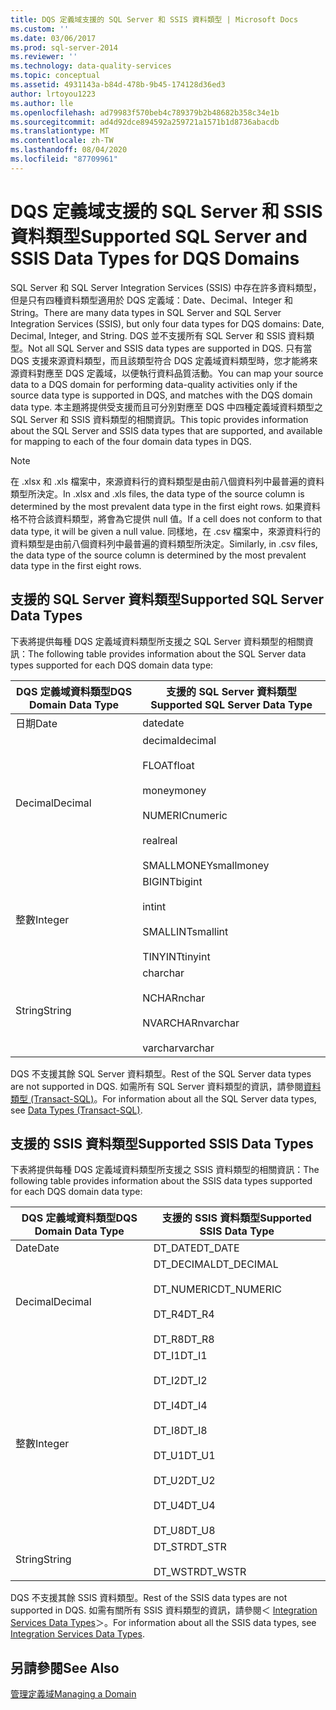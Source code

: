 ```yaml
---
title: DQS 定義域支援的 SQL Server 和 SSIS 資料類型 | Microsoft Docs
ms.custom: ''
ms.date: 03/06/2017
ms.prod: sql-server-2014
ms.reviewer: ''
ms.technology: data-quality-services
ms.topic: conceptual
ms.assetid: 4931143a-b84d-478b-9b45-174128d36ed3
author: lrtoyou1223
ms.author: lle
ms.openlocfilehash: ad79983f570beb4c789379b2b48682b358c34e1b
ms.sourcegitcommit: ad4d92dce894592a259721a1571b1d8736abacdb
ms.translationtype: MT
ms.contentlocale: zh-TW
ms.lasthandoff: 08/04/2020
ms.locfileid: "87709961"
---
```

# <a name="supported-sql-server-and-ssis-data-types-for-dqs-domains"></a><span data-ttu-id="43624-102">DQS 定義域支援的 SQL Server 和 SSIS 資料類型</span><span class="sxs-lookup"><span data-stu-id="43624-102">Supported SQL Server and SSIS Data Types for DQS Domains</span></span>
  <span data-ttu-id="43624-103">SQL Server 和 SQL Server Integration Services (SSIS) 中存在許多資料類型，但是只有四種資料類型適用於 DQS 定義域：Date、Decimal、Integer 和 String。</span><span class="sxs-lookup"><span data-stu-id="43624-103">There are many data types in SQL Server and SQL Server Integration Services (SSIS), but only four data types for DQS domains: Date, Decimal, Integer, and String.</span></span> <span data-ttu-id="43624-104">DQS 並不支援所有 SQL Server 和 SSIS 資料類型。</span><span class="sxs-lookup"><span data-stu-id="43624-104">Not all SQL Server and SSIS data types are supported in DQS.</span></span> <span data-ttu-id="43624-105">只有當 DQS 支援來源資料類型，而且該類型符合 DQS 定義域資料類型時，您才能將來源資料對應至 DQS 定義域，以便執行資料品質活動。</span><span class="sxs-lookup"><span data-stu-id="43624-105">You can map your source data to a DQS domain for performing data-quality activities only if the source data type is supported in DQS, and matches with the DQS domain data type.</span></span> <span data-ttu-id="43624-106">本主題將提供受支援而且可分別對應至 DQS 中四種定義域資料類型之 SQL Server 和 SSIS 資料類型的相關資訊。</span><span class="sxs-lookup"><span data-stu-id="43624-106">This topic provides information about the SQL Server and SSIS data types that are supported, and available for mapping to each of the four domain data types in DQS.</span></span>  
  
> [!NOTE]  
>  <span data-ttu-id="43624-107">在 .xlsx 和 .xls 檔案中，來源資料行的資料類型是由前八個資料列中最普遍的資料類型所決定。</span><span class="sxs-lookup"><span data-stu-id="43624-107">In .xlsx and .xls files, the data type of the source column is determined by the most prevalent data type in the first eight rows.</span></span> <span data-ttu-id="43624-108">如果資料格不符合該資料類型，將會為它提供 null 值。</span><span class="sxs-lookup"><span data-stu-id="43624-108">If a cell does not conform to that data type, it will be given a null value.</span></span> <span data-ttu-id="43624-109">同樣地，在 .csv 檔案中，來源資料行的資料類型是由前八個資料列中最普遍的資料類型所決定。</span><span class="sxs-lookup"><span data-stu-id="43624-109">Similarly, in .csv files, the data type of the source column is determined by the most prevalent data type in the first eight rows.</span></span>  
  
##  <a name="supported-sql-server-data-types"></a><a name="SQLServer"></a><span data-ttu-id="43624-110">支援的 SQL Server 資料類型</span><span class="sxs-lookup"><span data-stu-id="43624-110">Supported SQL Server Data Types</span></span>  
 <span data-ttu-id="43624-111">下表將提供每種 DQS 定義域資料類型所支援之 SQL Server 資料類型的相關資訊：</span><span class="sxs-lookup"><span data-stu-id="43624-111">The following table provides information about the SQL Server data types supported for each DQS domain data type:</span></span>  
  
|<span data-ttu-id="43624-112">DQS 定義域資料類型</span><span class="sxs-lookup"><span data-stu-id="43624-112">DQS Domain Data Type</span></span>|<span data-ttu-id="43624-113">支援的 SQL Server 資料類型</span><span class="sxs-lookup"><span data-stu-id="43624-113">Supported SQL Server Data Type</span></span>|  
|--------------------------|------------------------------------|  
|<span data-ttu-id="43624-114">日期</span><span class="sxs-lookup"><span data-stu-id="43624-114">Date</span></span>|<span data-ttu-id="43624-115">date</span><span class="sxs-lookup"><span data-stu-id="43624-115">date</span></span>|  
|<span data-ttu-id="43624-116">Decimal</span><span class="sxs-lookup"><span data-stu-id="43624-116">Decimal</span></span>|<span data-ttu-id="43624-117">decimal</span><span class="sxs-lookup"><span data-stu-id="43624-117">decimal</span></span><br /><br /> <span data-ttu-id="43624-118">FLOAT</span><span class="sxs-lookup"><span data-stu-id="43624-118">float</span></span><br /><br /> <span data-ttu-id="43624-119">money</span><span class="sxs-lookup"><span data-stu-id="43624-119">money</span></span><br /><br /> <span data-ttu-id="43624-120">NUMERIC</span><span class="sxs-lookup"><span data-stu-id="43624-120">numeric</span></span><br /><br /> <span data-ttu-id="43624-121">real</span><span class="sxs-lookup"><span data-stu-id="43624-121">real</span></span><br /><br /> <span data-ttu-id="43624-122">SMALLMONEY</span><span class="sxs-lookup"><span data-stu-id="43624-122">smallmoney</span></span>|  
|<span data-ttu-id="43624-123">整數</span><span class="sxs-lookup"><span data-stu-id="43624-123">Integer</span></span>|<span data-ttu-id="43624-124">BIGINT</span><span class="sxs-lookup"><span data-stu-id="43624-124">bigint</span></span><br /><br /> <span data-ttu-id="43624-125">int</span><span class="sxs-lookup"><span data-stu-id="43624-125">int</span></span><br /><br /> <span data-ttu-id="43624-126">SMALLINT</span><span class="sxs-lookup"><span data-stu-id="43624-126">smallint</span></span><br /><br /> <span data-ttu-id="43624-127">TINYINT</span><span class="sxs-lookup"><span data-stu-id="43624-127">tinyint</span></span>|  
|<span data-ttu-id="43624-128">String</span><span class="sxs-lookup"><span data-stu-id="43624-128">String</span></span>|<span data-ttu-id="43624-129">char</span><span class="sxs-lookup"><span data-stu-id="43624-129">char</span></span><br /><br /> <span data-ttu-id="43624-130">NCHAR</span><span class="sxs-lookup"><span data-stu-id="43624-130">nchar</span></span><br /><br /> <span data-ttu-id="43624-131">NVARCHAR</span><span class="sxs-lookup"><span data-stu-id="43624-131">nvarchar</span></span><br /><br /> <span data-ttu-id="43624-132">varchar</span><span class="sxs-lookup"><span data-stu-id="43624-132">varchar</span></span>|  
  
 <span data-ttu-id="43624-133">DQS 不支援其餘 SQL Server 資料類型。</span><span class="sxs-lookup"><span data-stu-id="43624-133">Rest of the SQL Server data types are not supported in DQS.</span></span> <span data-ttu-id="43624-134">如需所有 SQL Server 資料類型的資訊，請參閱[資料類型 &#40;Transact-SQL&#41;](/sql/t-sql/data-types/data-types-transact-sql)。</span><span class="sxs-lookup"><span data-stu-id="43624-134">For information about all the SQL Server data types, see [Data Types &#40;Transact-SQL&#41;](/sql/t-sql/data-types/data-types-transact-sql).</span></span>  
  
##  <a name="supported-ssis-data-types"></a><a name="SSIS"></a> <span data-ttu-id="43624-135">支援的 SSIS 資料類型</span><span class="sxs-lookup"><span data-stu-id="43624-135">Supported SSIS Data Types</span></span>  
 <span data-ttu-id="43624-136">下表將提供每種 DQS 定義域資料類型所支援之 SSIS 資料類型的相關資訊：</span><span class="sxs-lookup"><span data-stu-id="43624-136">The following table provides information about the SSIS data types supported for each DQS domain data type:</span></span>  
  
|<span data-ttu-id="43624-137">DQS 定義域資料類型</span><span class="sxs-lookup"><span data-stu-id="43624-137">DQS Domain Data Type</span></span>|<span data-ttu-id="43624-138">支援的 SSIS 資料類型</span><span class="sxs-lookup"><span data-stu-id="43624-138">Supported SSIS Data Type</span></span>|  
|--------------------------|------------------------------|  
|<span data-ttu-id="43624-139">Date</span><span class="sxs-lookup"><span data-stu-id="43624-139">Date</span></span>|<span data-ttu-id="43624-140">DT_DATE</span><span class="sxs-lookup"><span data-stu-id="43624-140">DT_DATE</span></span>|  
|<span data-ttu-id="43624-141">Decimal</span><span class="sxs-lookup"><span data-stu-id="43624-141">Decimal</span></span>|<span data-ttu-id="43624-142">DT_DECIMAL</span><span class="sxs-lookup"><span data-stu-id="43624-142">DT_DECIMAL</span></span><br /><br /> <span data-ttu-id="43624-143">DT_NUMERIC</span><span class="sxs-lookup"><span data-stu-id="43624-143">DT_NUMERIC</span></span><br /><br /> <span data-ttu-id="43624-144">DT_R4</span><span class="sxs-lookup"><span data-stu-id="43624-144">DT_R4</span></span><br /><br /> <span data-ttu-id="43624-145">DT_R8</span><span class="sxs-lookup"><span data-stu-id="43624-145">DT_R8</span></span>|  
|<span data-ttu-id="43624-146">整數</span><span class="sxs-lookup"><span data-stu-id="43624-146">Integer</span></span>|<span data-ttu-id="43624-147">DT_I1</span><span class="sxs-lookup"><span data-stu-id="43624-147">DT_I1</span></span><br /><br /> <span data-ttu-id="43624-148">DT_I2</span><span class="sxs-lookup"><span data-stu-id="43624-148">DT_I2</span></span><br /><br /> <span data-ttu-id="43624-149">DT_I4</span><span class="sxs-lookup"><span data-stu-id="43624-149">DT_I4</span></span><br /><br /> <span data-ttu-id="43624-150">DT_I8</span><span class="sxs-lookup"><span data-stu-id="43624-150">DT_I8</span></span><br /><br /> <span data-ttu-id="43624-151">DT_U1</span><span class="sxs-lookup"><span data-stu-id="43624-151">DT_U1</span></span><br /><br /> <span data-ttu-id="43624-152">DT_U2</span><span class="sxs-lookup"><span data-stu-id="43624-152">DT_U2</span></span><br /><br /> <span data-ttu-id="43624-153">DT_U4</span><span class="sxs-lookup"><span data-stu-id="43624-153">DT_U4</span></span><br /><br /> <span data-ttu-id="43624-154">DT_U8</span><span class="sxs-lookup"><span data-stu-id="43624-154">DT_U8</span></span>|  
|<span data-ttu-id="43624-155">String</span><span class="sxs-lookup"><span data-stu-id="43624-155">String</span></span>|<span data-ttu-id="43624-156">DT_STR</span><span class="sxs-lookup"><span data-stu-id="43624-156">DT_STR</span></span><br /><br /> <span data-ttu-id="43624-157">DT_WSTR</span><span class="sxs-lookup"><span data-stu-id="43624-157">DT_WSTR</span></span>|  
  
 <span data-ttu-id="43624-158">DQS 不支援其餘 SSIS 資料類型。</span><span class="sxs-lookup"><span data-stu-id="43624-158">Rest of the SSIS data types are not supported in DQS.</span></span> <span data-ttu-id="43624-159">如需有關所有 SSIS 資料類型的資訊，請參閱＜ [Integration Services Data Types](../integration-services/data-flow/integration-services-data-types.md)＞。</span><span class="sxs-lookup"><span data-stu-id="43624-159">For information about all the SSIS data types, see [Integration Services Data Types](../integration-services/data-flow/integration-services-data-types.md).</span></span>  
  
## <a name="see-also"></a><span data-ttu-id="43624-160">另請參閱</span><span class="sxs-lookup"><span data-stu-id="43624-160">See Also</span></span>  
 [<span data-ttu-id="43624-161">管理定義域</span><span class="sxs-lookup"><span data-stu-id="43624-161">Managing a Domain</span></span>](../../2014/data-quality-services/managing-a-domain.md)  
  
  
